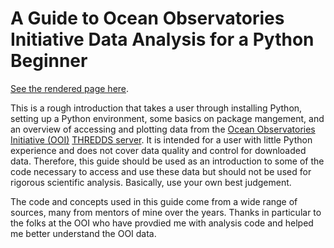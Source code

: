 # A Guide to Ocean Observatories Initiative Data Analysis for a Python Beginner

[See the rendered page here](https://andrew-s28.github.io/OOI-data-analysis/intro.html).

This is a rough introduction that takes a user through installing Python, setting up a Python environment, some basics on package mangement, and an overview of accessing and plotting data from the [Ocean Observatories Initiative (OOI)](https://oceanobservatories.org/) [THREDDS server](https://thredds.dataexplorer.oceanobservatories.org/thredds/catalog/ooigoldcopy/public/catalog.html). It is intended for a user with little Python experience and does not cover data quality and control for downloaded data. Therefore, this guide should be used as an introduction to some of the code necessary to access and use these data but should not be used for rigorous scientific analysis. Basically, use your own best judgement.

The code and concepts used in this guide come from a wide range of sources, many from mentors of mine over the years. Thanks in particular to the folks at the OOI who have provdied me with analysis code and helped me better understand the OOI data.
